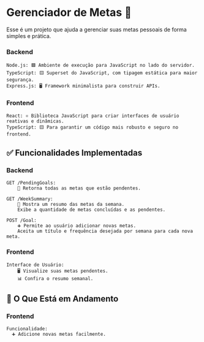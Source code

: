 # Gerenciador de Metas 🚀

Esse é um projeto que ajuda a gerenciar suas metas pessoais de forma simples e prática. 

### Backend 

    Node.js: 🟩 Ambiente de execução para JavaScript no lado do servidor.
    TypeScript: 🟨 Superset do JavaScript, com tipagem estática para maior segurança.
    Express.js: 🖥 Framework minimalista para construir APIs.

### Frontend

    React: ⚛️ Biblioteca JavaScript para criar interfaces de usuário reativas e dinâmicas.
    TypeScript: 🟨 Para garantir um código mais robusto e seguro no frontend.


## ✅ Funcionalidades Implementadas
### Backend

    GET /PendingGoals:
        📝 Retorna todas as metas que estão pendentes.
        
    GET /WeekSummary:
        📅 Mostra um resumo das metas da semana.
        Exibe a quantidade de metas concluídas e as pendentes.

    POST /Goal:
        ➕ Permite ao usuário adicionar novas metas.
        Aceita um título e frequência desejada por semana para cada nova meta.

### Frontend

    Interface de Usuário:
        🖥 Visualize suas metas pendentes.
        📊 Confira o resumo semanal.
        

## 🚧 O Que Está em Andamento
### Frontend
    Funcionalidade:
      ➕ Adicione novas metas facilmente.
